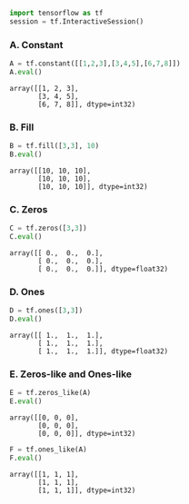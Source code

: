 
```python
import tensorflow as tf
session = tf.InteractiveSession()
```

### A. Constant


```python
A = tf.constant([[1,2,3],[3,4,5],[6,7,8]])
A.eval()
```




    array([[1, 2, 3],
           [3, 4, 5],
           [6, 7, 8]], dtype=int32)



### B. Fill


```python
B = tf.fill([3,3], 10)
B.eval()
```




    array([[10, 10, 10],
           [10, 10, 10],
           [10, 10, 10]], dtype=int32)



### C. Zeros


```python
C = tf.zeros([3,3])
C.eval()
```




    array([[ 0.,  0.,  0.],
           [ 0.,  0.,  0.],
           [ 0.,  0.,  0.]], dtype=float32)



### D. Ones


```python
D = tf.ones([3,3])
D.eval()
```




    array([[ 1.,  1.,  1.],
           [ 1.,  1.,  1.],
           [ 1.,  1.,  1.]], dtype=float32)



### E. Zeros-like and Ones-like


```python
E = tf.zeros_like(A)
E.eval()
```




    array([[0, 0, 0],
           [0, 0, 0],
           [0, 0, 0]], dtype=int32)




```python
F = tf.ones_like(A)
F.eval()
```




    array([[1, 1, 1],
           [1, 1, 1],
           [1, 1, 1]], dtype=int32)


